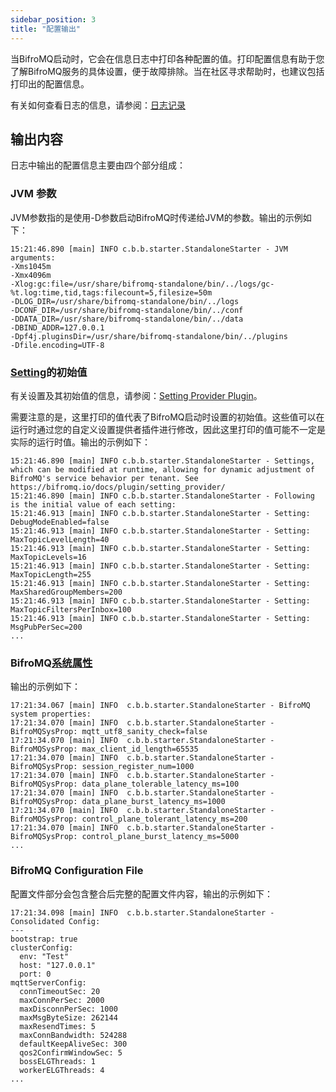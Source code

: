```yaml
---
sidebar_position: 3
title: "配置输出"
---
```


当BifroMQ启动时，它会在信息日志中打印各种配置的值。打印配置信息有助于您了解BifroMQ服务的具体设置，便于故障排除。当在社区寻求帮助时，也建议包括打印出的配置信息。

有关如何查看日志的信息，请参阅：[日志记录](../03_observability/01_logging.md)

## 输出内容
日志中输出的配置信息主要由四个部分组成：

### JVM 参数

JVM参数指的是使用-D参数启动BifroMQ时传递给JVM的参数。输出的示例如下：

```text
15:21:46.890 [main] INFO c.b.b.starter.StandaloneStarter - JVM arguments:
-Xms1045m
-Xmx4096m
-Xlog:gc:file=/usr/share/bifromq-standalone/bin/../logs/gc-%t.log:time,tid,tags:filecount=5,filesize=50m
-DLOG_DIR=/usr/share/bifromq-standalone/bin/../logs
-DCONF_DIR=/usr/share/bifromq-standalone/bin/../conf
-DDATA_DIR=/usr/share/bifromq-standalone/bin/../data
-DBIND_ADDR=127.0.0.1
-Dpf4j.pluginsDir=/usr/share/bifromq-standalone/bin/../plugins
-Dfile.encoding=UTF-8
```

### [Setting](../../06_plugin/4_setting_provider/intro.md)的初始值

有关设置及其初始值的信息，请参阅：[Setting Provider Plugin](../../06_plugin/4_setting_provider/intro.md)。

需要注意的是，这里打印的值代表了BifroMQ启动时设置的初始值。这些值可以在运行时通过您的自定义设置提供者插件进行修改，因此这里打印的值可能不一定是实际的运行时值。输出的示例如下：

```text
15:21:46.890 [main] INFO c.b.b.starter.StandaloneStarter - Settings, which can be modified at runtime, allowing for dynamic adjustment of BifroMQ's service behavior per tenant. See https://bifromq.io/docs/plugin/setting_provider/
15:21:46.890 [main] INFO c.b.b.starter.StandaloneStarter - Following is the initial value of each setting:
15:21:46.913 [main] INFO c.b.b.starter.StandaloneStarter - Setting: DebugModeEnabled=false
15:21:46.913 [main] INFO c.b.b.starter.StandaloneStarter - Setting: MaxTopicLevelLength=40
15:21:46.913 [main] INFO c.b.b.starter.StandaloneStarter - Setting: MaxTopicLevels=16
15:21:46.913 [main] INFO c.b.b.starter.StandaloneStarter - Setting: MaxTopicLength=255
15:21:46.913 [main] INFO c.b.b.starter.StandaloneStarter - Setting: MaxSharedGroupMembers=200
15:21:46.913 [main] INFO c.b.b.starter.StandaloneStarter - Setting: MaxTopicFiltersPerInbox=100
15:21:46.913 [main] INFO c.b.b.starter.StandaloneStarter - Setting: MsgPubPerSec=200
...
```

### BifroMQ[系统属性](./2_bifromq_sys_props.md)

输出的示例如下：

```text
17:21:34.067 [main] INFO  c.b.b.starter.StandaloneStarter - BifroMQ system properties: 
17:21:34.070 [main] INFO  c.b.b.starter.StandaloneStarter - BifroMQSysProp: mqtt_utf8_sanity_check=false
17:21:34.070 [main] INFO  c.b.b.starter.StandaloneStarter - BifroMQSysProp: max_client_id_length=65535
17:21:34.070 [main] INFO  c.b.b.starter.StandaloneStarter - BifroMQSysProp: session_register_num=1000
17:21:34.070 [main] INFO  c.b.b.starter.StandaloneStarter - BifroMQSysProp: data_plane_tolerable_latency_ms=100
17:21:34.070 [main] INFO  c.b.b.starter.StandaloneStarter - BifroMQSysProp: data_plane_burst_latency_ms=1000
17:21:34.070 [main] INFO  c.b.b.starter.StandaloneStarter - BifroMQSysProp: control_plane_tolerant_latency_ms=200
17:21:34.070 [main] INFO  c.b.b.starter.StandaloneStarter - BifroMQSysProp: control_plane_burst_latency_ms=5000
...
```

### BifroMQ Configuration File

配置文件部分会包含整合后完整的配置文件内容，输出的示例如下：

```text
17:21:34.098 [main] INFO  c.b.b.starter.StandaloneStarter - Consolidated Config: 
---
bootstrap: true
clusterConfig:
  env: "Test"
  host: "127.0.0.1"
  port: 0
mqttServerConfig:
  connTimeoutSec: 20
  maxConnPerSec: 2000
  maxDisconnPerSec: 1000
  maxMsgByteSize: 262144
  maxResendTimes: 5
  maxConnBandwidth: 524288
  defaultKeepAliveSec: 300
  qos2ConfirmWindowSec: 5
  bossELGThreads: 1
  workerELGThreads: 4
...
```